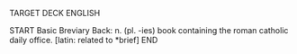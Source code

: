 TARGET DECK
ENGLISH

START
Basic
Breviary
Back: n. (pl. -ies) book containing the roman catholic daily office. [latin: related to *brief]
END

